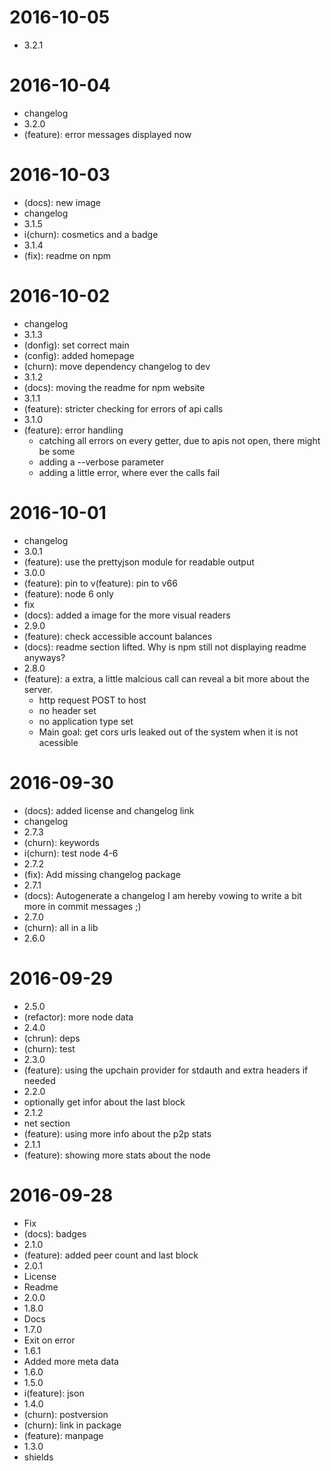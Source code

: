 2016-10-05
==========

  * 3.2.1

2016-10-04
==========

  * changelog
  * 3.2.0
  * (feature): error messages displayed now

2016-10-03
==========

  * (docs): new image
  * changelog
  * 3.1.5
  * i(churn): cosmetics and a badge
  * 3.1.4
  * (fix): readme on npm

2016-10-02
==========

  * changelog
  * 3.1.3
  * (donfig): set correct main
  * (config): added homepage
  * (churn): move dependency changelog to dev
  * 3.1.2
  * (docs): moving the readme for npm website
  * 3.1.1
  * (feature): stricter checking for errors of api calls
  * 3.1.0
  * (feature): error handling
    * catching all errors on every getter, due to apis not open, there might be some
    * adding a --verbose parameter
    * adding a little error, where ever the calls fail

2016-10-01
==========

  * changelog
  * 3.0.1
  * (feature): use the prettyjson module for readable output
  * 3.0.0
  * (feature): pin to v(feature): pin to v66
  * (feature): node 6 only
  * fix
  * (docs): added a image for the more visual readers
  * 2.9.0
  * (feature): check accessible account balances
  * (docs): readme section lifted. Why is npm still not displaying readme anyways?
  * 2.8.0
  * (feature): a extra, a little malcious call can reveal a bit more about the server.
    * http request POST to host
    * no header set
    * no application type set
    * Main goal: get cors urls leaked out of the system when it is not acessible

2016-09-30
==========

  * (docs): added license and changelog link
  * changelog
  * 2.7.3
  * (churn): keywords
  * i(churn): test node 4-6
  * 2.7.2
  * (fix): Add missing changelog package
  * 2.7.1
  * (docs): Autogenerate a changelog
    I am hereby vowing to write  a bit more in commit messages ;)
  * 2.7.0
  * (churn): all in a lib
  * 2.6.0

2016-09-29
==========

  * 2.5.0
  * (refactor): more node data
  * 2.4.0
  * (chrun): deps
  * (churn): test
  * 2.3.0
  * (feature): using the upchain provider for stdauth and extra headers if needed
  * 2.2.0
  * optionally get infor about the last block
  * 2.1.2
  * net section
  * (feature): using more info about the p2p stats
  * 2.1.1
  * (feature): showing more stats about the node

2016-09-28
==========

  * Fix
  * (docs): badges
  * 2.1.0
  * (feature): added peer count and last block
  * 2.0.1
  * License
  * Readme
  * 2.0.0
  * 1.8.0
  * Docs
  * 1.7.0
  * Exit on error
  * 1.6.1
  * Added more meta data
  * 1.6.0
  * 1.5.0
  * i(feature): json
  * 1.4.0
  * (churn): postversion
  * (churn): link in package
  * (feature): manpage
  * 1.3.0
  * shields
